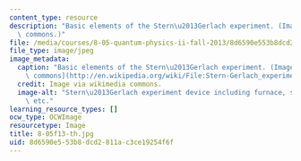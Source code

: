 ```yaml
---
content_type: resource
description: "Basic elements of the Stern\u2013Gerlach experiment. (Image via wikimedia\
  \ commons.)"
file: /media/courses/8-05-quantum-physics-ii-fall-2013/8d6590e553b8dcd2811ac3ce19254f6f_8-05f13-th.jpg
file_type: image/jpeg
image_metadata:
  caption: "Basic elements of the Stern\u2013Gerlach experiment. (Image via [wikimedia\
    \ commons](http://en.wikipedia.org/wiki/File:Stern-Gerlach_experiment.PNG).)"
  credit: Image via wikimedia commons.
  image-alt: "Stern\u2013Gerlach experiment device including furnace, silver atoms,\
    \ etc."
learning_resource_types: []
ocw_type: OCWImage
resourcetype: Image
title: 8-05f13-th.jpg
uid: 8d6590e5-53b8-dcd2-811a-c3ce19254f6f
---
```

